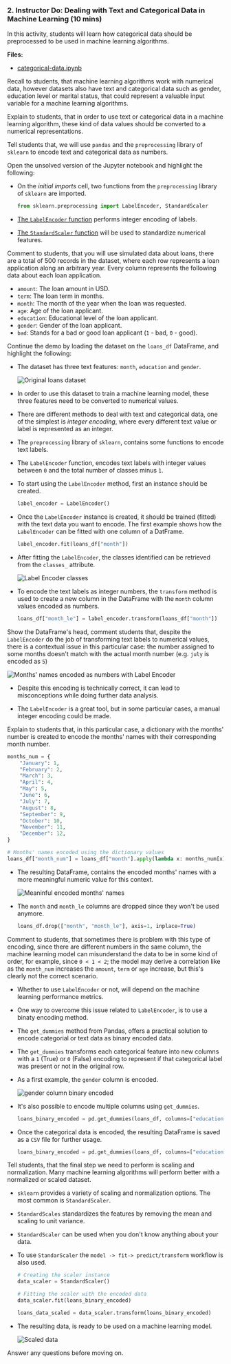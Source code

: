 ### 2. Instructor Do: Dealing with Text and Categorical Data in Machine Learning (10 mins)

In this activity, students will learn how categorical data should be preprocessed to be used in machine learning algorithms.

**Files:**

* [categorical-data.ipynb](Activities/01_Ins-Categorical-Data/Solved/categorical-data.ipynb)

Recall to students, that machine learning algorithms work with numerical data, however datasets also have text and categorical data such as gender, education level or marital status, that could represent a valuable input variable for a machine learning algorithms.

Explain to students, that in order to use text or categorical data in a machine learning algorithm, these kind of data values should be converted to a numerical representations.

Tell students that, we will use `pandas` and the `preprocessing` library of `sklearn` to encode text and categorical data as numbers.

Open the unsolved version of the Jupyter notebook and highlight the following:

* On the _initial imports_ cell, two functions from the `preprocessing` library of `sklearn` are imported.

  ```python
  from sklearn.preprocessing import LabelEncoder, StandardScaler
  ```

* [The `LabelEncoder` function](https://scikit-learn.org/stable/modules/generated/sklearn.preprocessing.LabelEncoder.html) performs integer encoding of labels.

* [The `StandardScaler` function](https://scikit-learn.org/stable/modules/generated/sklearn.preprocessing.StandardScaler.html) will be used to standardize numerical features.

Comment to students, that you will use simulated data about loans, there are a total of 500 records in the dataset, where each row represents a loan application along an arbitrary year. Every column represents the following data about each loan application.

* `amount`: The loan amount in USD.
* `term`: The loan term in months.
* `month`: The month of the year when the loan was requested.
* `age`: Age of the loan applicant.
* `education`: Educational level of the loan applicant.
* `gender`: Gender of the loan applicant.
* `bad`: Stands for a bad or good loan applicant (`1` - bad, `0` - good).

Continue the demo by loading the dataset on the `loans_df` DataFrame, and highlight the following:

* The dataset has three text features: `month`, `education` and `gender`.

    ![Original loans dataset](Images/categorical-data-1.png)

* In order to use this dataset to train a machine learning model, these three features need to be converted to numerical values.

* There are different methods to deal with text and categorical data, one of the simplest is _integer encoding_, where every different text value or label is represented as an integer.

* The `preprocessing` library of `sklearn`, contains some functions to encode text labels.

* The `LabelEncoder` function, encodes text labels with integer values between `0` and the total number of classes minus `1`.

* To start using the `LabelEncoder` method, first an instance should be created.

    ```python
    label_encoder = LabelEncoder()
    ```

* Once the `LabelEncoder` instance is created, it should be trained (fitted) with the text data you want to encode. The first example shows how the `LabelEncoder` can be fitted with one column of a DatFrame.

    ```python
    label_encoder.fit(loans_df["month"])
    ```

* After fitting the `LabelEncoder`, the classes identified can be retrieved from the `classes_` attribute.

    ![Label Encoder classes](Images/categorical-data-2.png)

* To encode the text labels as integer numbers, the `transform` method is used to create a new column in the DataFrame with the `month` column values encoded as numbers.

    ```python
    loans_df["month_le"] = label_encoder.transform(loans_df["month"])
    ```

Show the DataFrame's head, comment students that, despite the `LabelEncoder` do the job of transforming text labels to numerical values, there is a contextual issue in this particular case: the number assigned to some months doesn't match with the actual month number (e.g. `july` is encoded as `5`)

![Months' names encoded as numbers with Label Encoder](Images/categorical-data-3.png)

* Despite this encoding is technically correct, it can lead to misconceptions while doing further data analysis.

* The `LabelEncoder` is a great tool, but in some particular cases, a manual integer encoding could be made.

Explain to students that, in this particular case, a dictionary with the months' number is created to encode the months' names with their corresponding month number.

```python
months_num = {
    "January": 1,
    "February": 2,
    "March": 3,
    "April": 4,
    "May": 5,
    "June": 6,
    "July": 7,
    "August": 8,
    "September": 9,
    "October": 10,
    "November": 11,
    "December": 12,
}

# Months' names encoded using the dictionary values
loans_df["month_num"] = loans_df["month"].apply(lambda x: months_num[x])
```

* The resulting DataFrame, contains the encoded months' names with a more meaningful numeric value for this context.

    ![Meaninful encoded months' names](Images/categorical-data-4.png)

* The `month` and `month_le` columns are dropped since they won't be used anymore.

    ```python
    loans_df.drop(["month", "month_le"], axis=1, inplace=True)
    ```

Comment to students, that sometimes there is problem with this type of encoding, since there are different numbers in the same column, the machine learning model can misunderstand the data to be in some kind of order, for example, since `0 < 1 < 2`; the model may derive a correlation like as the `month_num` increases the `amount`, `term` or `age` increase, but this's clearly not the correct scenario.

* Whether to use `LabelEncoder` or not, will depend on the machine learning performance metrics.

* One way to overcome this issue related to `LabelEncoder`, is to use a binaty encoding method.

* The `get_dummies` method from Pandas, offers a practical solution to encode categorial or text data as binary encoded data.

* The `get_dummies` transforms each categorical feature into new columns with a `1` (True) or `0` (False) encoding to represent if that categorical label was present or not in the original row.

* As a first example, the `gender` column is encoded.

  ![gender column binary encoded](Images/categorical-data-5.png)

* It's also possible to encode multiple columns using `get_dummies`.

  ```python
  loans_binary_encoded = pd.get_dummies(loans_df, columns=["education", "gender"])
  ```

* Once the categorical data is encoded, the resulting DataFrame is saved as a `CSV` file for further usage.

  ```python
  loans_binary_encoded = pd.get_dummies(loans_df, columns=["education", "gender"])
  ```

Tell students, that the final step we need to perform is scaling and normalization. Many machine learning algorithms will perform better with a normalized or scaled dataset.

* `sklearn` provides a variety of scaling and normalization options. The most common is `StandardScaler`.

* `StandardScales` standardizes the features by removing the mean and scaling to unit variance.

* `StandardScaler` can be used when you don't know anything about your data.

* To use `StandarScaler` the `model -> fit-> predict/transform` workflow is also used.

  ```python
  # Creating the scaler instance
  data_scaler = StandardScaler()

  # Fitting the scaler with the encoded data
  data_scaler.fit(loans_binary_encoded)

  loans_data_scaled = data_scaler.transform(loans_binary_encoded)
  ```

* The resulting data, is ready to be used on a machine learning model.

  ![Scaled data](Images/categorical-data-6.png)

Answer any questions before moving on.
